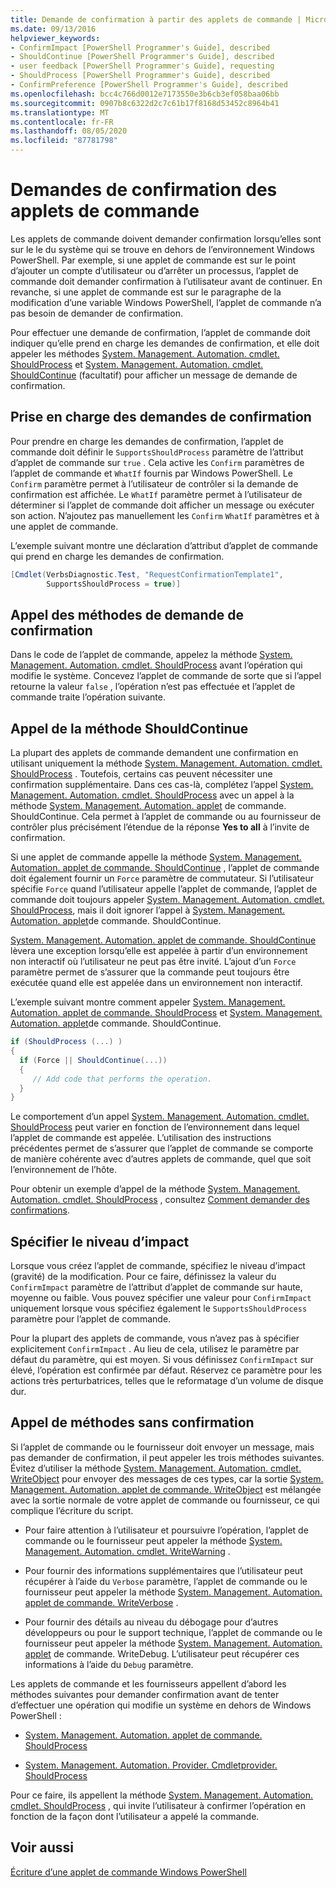 ```yaml
---
title: Demande de confirmation à partir des applets de commande | Microsoft Docs
ms.date: 09/13/2016
helpviewer_keywords:
- ConfirmImpact [PowerShell Programmer's Guide], described
- ShouldContinue [PowerShell Programmer's Guide], described
- user feedback [PowerShell Programmer's Guide], requesting
- ShouldProcess [PowerShell Programmer's Guide], described
- ConfirmPreference [PowerShell Programmer's Guide], described
ms.openlocfilehash: bcc4c766d0012e7173550e3b6cb3ef058baa06bb
ms.sourcegitcommit: 0907b8c6322d2c7c61b17f8168d53452c8964b41
ms.translationtype: MT
ms.contentlocale: fr-FR
ms.lasthandoff: 08/05/2020
ms.locfileid: "87781798"
---
```

# <a name="requesting-confirmation-from-cmdlets"></a>Demandes de confirmation des applets de commande

Les applets de commande doivent demander confirmation lorsqu’elles sont sur le le du système qui se trouve en dehors de l’environnement Windows PowerShell. Par exemple, si une applet de commande est sur le point d’ajouter un compte d’utilisateur ou d’arrêter un processus, l’applet de commande doit demander confirmation à l’utilisateur avant de continuer. En revanche, si une applet de commande est sur le paragraphe de la modification d’une variable Windows PowerShell, l’applet de commande n’a pas besoin de demander de confirmation.

Pour effectuer une demande de confirmation, l’applet de commande doit indiquer qu’elle prend en charge les demandes de confirmation, et elle doit appeler les méthodes [System. Management. Automation. cmdlet. ShouldProcess](/dotnet/api/System.Management.Automation.Cmdlet.ShouldProcess) et [System. Management. Automation. cmdlet. ShouldContinue](/dotnet/api/System.Management.Automation.Cmdlet.ShouldContinue) (facultatif) pour afficher un message de demande de confirmation.

## <a name="supporting-confirmation-requests"></a>Prise en charge des demandes de confirmation

Pour prendre en charge les demandes de confirmation, l’applet de commande doit définir le `SupportsShouldProcess` paramètre de l’attribut d’applet de commande sur `true` . Cela active les `Confirm` paramètres de l’applet de commande et `WhatIf` fournis par Windows PowerShell. Le `Confirm` paramètre permet à l’utilisateur de contrôler si la demande de confirmation est affichée. Le `WhatIf` paramètre permet à l’utilisateur de déterminer si l’applet de commande doit afficher un message ou exécuter son action. N’ajoutez pas manuellement les `Confirm` `WhatIf` paramètres et à une applet de commande.

L’exemple suivant montre une déclaration d’attribut d’applet de commande qui prend en charge les demandes de confirmation.

```csharp
[Cmdlet(VerbsDiagnostic.Test, "RequestConfirmationTemplate1",
        SupportsShouldProcess = true)]
```

## <a name="calling-the-confirmation-request-methods"></a>Appel des méthodes de demande de confirmation

Dans le code de l’applet de commande, appelez la méthode [System. Management. Automation. cmdlet. ShouldProcess](/dotnet/api/System.Management.Automation.Cmdlet.ShouldProcess) avant l’opération qui modifie le système. Concevez l’applet de commande de sorte que si l’appel retourne la valeur `false` , l’opération n’est pas effectuée et l’applet de commande traite l’opération suivante.

## <a name="calling-the-shouldcontinue-method"></a>Appel de la méthode ShouldContinue

La plupart des applets de commande demandent une confirmation en utilisant uniquement la méthode [System. Management. Automation. cmdlet. ShouldProcess](/dotnet/api/System.Management.Automation.Cmdlet.ShouldProcess) . Toutefois, certains cas peuvent nécessiter une confirmation supplémentaire. Dans ces cas-là, complétez l’appel [System. Management. Automation. cmdlet. ShouldProcess](/dotnet/api/System.Management.Automation.Cmdlet.ShouldProcess) avec un appel à la méthode [System. Management. Automation. applet](/dotnet/api/System.Management.Automation.Cmdlet.ShouldContinue) de commande. ShouldContinue. Cela permet à l’applet de commande ou au fournisseur de contrôler plus précisément l’étendue de la réponse **Yes to all** à l’invite de confirmation.

Si une applet de commande appelle la méthode [System. Management. Automation. applet de commande. ShouldContinue](/dotnet/api/System.Management.Automation.Cmdlet.ShouldContinue) , l’applet de commande doit également fournir un `Force` paramètre de commutateur. Si l’utilisateur spécifie `Force` quand l’utilisateur appelle l’applet de commande, l’applet de commande doit toujours appeler [System. Management. Automation. cmdlet. ShouldProcess](/dotnet/api/System.Management.Automation.Cmdlet.ShouldProcess), mais il doit ignorer l’appel à [System. Management. Automation. applet](/dotnet/api/System.Management.Automation.Cmdlet.ShouldContinue)de commande. ShouldContinue.

[System. Management. Automation. applet de commande. ShouldContinue](/dotnet/api/System.Management.Automation.Cmdlet.ShouldContinue) lèvera une exception lorsqu’elle est appelée à partir d’un environnement non interactif où l’utilisateur ne peut pas être invité. L’ajout d’un `Force` paramètre permet de s’assurer que la commande peut toujours être exécutée quand elle est appelée dans un environnement non interactif.

L’exemple suivant montre comment appeler [System. Management. Automation. applet de commande. ShouldProcess](/dotnet/api/System.Management.Automation.Cmdlet.ShouldProcess) et [System. Management. Automation. applet](/dotnet/api/System.Management.Automation.Cmdlet.ShouldContinue)de commande. ShouldContinue.

```csharp
if (ShouldProcess (...) )
{
  if (Force || ShouldContinue(...))
  {
     // Add code that performs the operation.
  }
}
```

Le comportement d’un appel [System. Management. Automation. cmdlet. ShouldProcess](/dotnet/api/System.Management.Automation.Cmdlet.ShouldProcess) peut varier en fonction de l’environnement dans lequel l’applet de commande est appelée. L’utilisation des instructions précédentes permet de s’assurer que l’applet de commande se comporte de manière cohérente avec d’autres applets de commande, quel que soit l’environnement de l’hôte.

Pour obtenir un exemple d’appel de la méthode [System. Management. Automation. cmdlet. ShouldProcess](/dotnet/api/System.Management.Automation.Cmdlet.ShouldProcess) , consultez [Comment demander des confirmations](./how-to-request-confirmations.md).

## <a name="specify-the-impact-level"></a>Spécifier le niveau d’impact

Lorsque vous créez l’applet de commande, spécifiez le niveau d’impact (gravité) de la modification. Pour ce faire, définissez la valeur du `ConfirmImpact` paramètre de l’attribut d’applet de commande sur haute, moyenne ou faible. Vous pouvez spécifier une valeur pour `ConfirmImpact` uniquement lorsque vous spécifiez également le `SupportsShouldProcess` paramètre pour l’applet de commande.

Pour la plupart des applets de commande, vous n’avez pas à spécifier explicitement `ConfirmImpact` .  Au lieu de cela, utilisez le paramètre par défaut du paramètre, qui est moyen. Si vous définissez `ConfirmImpact` sur élevé, l’opération est confirmée par défaut. Réservez ce paramètre pour les actions très perturbatrices, telles que le reformatage d’un volume de disque dur.

## <a name="calling-non-confirmation-methods"></a>Appel de méthodes sans confirmation

Si l’applet de commande ou le fournisseur doit envoyer un message, mais pas demander de confirmation, il peut appeler les trois méthodes suivantes. Évitez d’utiliser la méthode [System. Management. Automation. cmdlet. WriteObject](/dotnet/api/System.Management.Automation.Cmdlet.WriteObject) pour envoyer des messages de ces types, car la sortie [System. Management. Automation. applet de commande. WriteObject](/dotnet/api/System.Management.Automation.Cmdlet.WriteObject) est mélangée avec la sortie normale de votre applet de commande ou fournisseur, ce qui complique l’écriture du script.

- Pour faire attention à l’utilisateur et poursuivre l’opération, l’applet de commande ou le fournisseur peut appeler la méthode [System. Management. Automation. cmdlet. WriteWarning](/dotnet/api/System.Management.Automation.Cmdlet.WriteWarning) .

- Pour fournir des informations supplémentaires que l’utilisateur peut récupérer à l’aide du `Verbose` paramètre, l’applet de commande ou le fournisseur peut appeler la méthode [System. Management. Automation. applet de commande. WriteVerbose](/dotnet/api/System.Management.Automation.Cmdlet.WriteVerbose) .

- Pour fournir des détails au niveau du débogage pour d’autres développeurs ou pour le support technique, l’applet de commande ou le fournisseur peut appeler la méthode [System. Management. Automation. applet](/dotnet/api/System.Management.Automation.Cmdlet.WriteDebug) de commande. WriteDebug. L’utilisateur peut récupérer ces informations à l’aide du `Debug` paramètre.

Les applets de commande et les fournisseurs appellent d’abord les méthodes suivantes pour demander confirmation avant de tenter d’effectuer une opération qui modifie un système en dehors de Windows PowerShell :

- [System. Management. Automation. applet de commande. ShouldProcess](/dotnet/api/System.Management.Automation.Cmdlet.ShouldProcess)

- [System. Management. Automation. Provider. Cmdletprovider. ShouldProcess](/dotnet/api/System.Management.Automation.Provider.CmdletProvider.ShouldProcess)

Pour ce faire, ils appellent la méthode [System. Management. Automation. cmdlet. ShouldProcess](/dotnet/api/System.Management.Automation.Cmdlet.ShouldProcess) , qui invite l’utilisateur à confirmer l’opération en fonction de la façon dont l’utilisateur a appelé la commande.

## <a name="see-also"></a>Voir aussi

[Écriture d’une applet de commande Windows PowerShell](./writing-a-windows-powershell-cmdlet.md)

